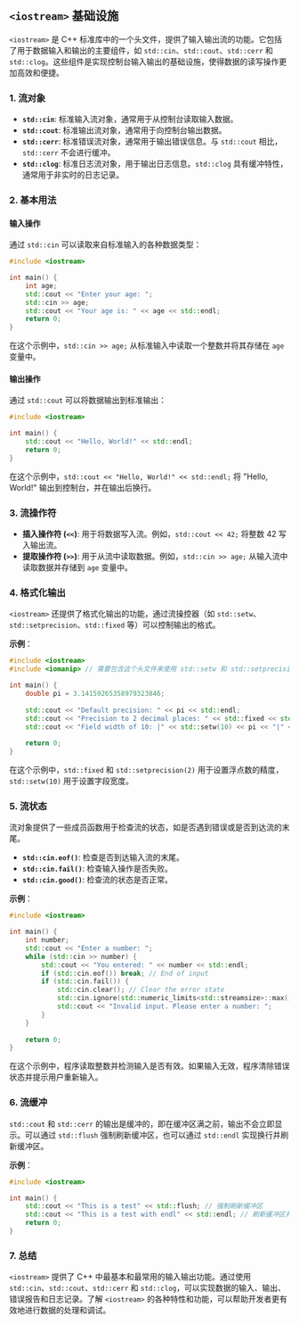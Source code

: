 ## `<iostream>` 基础设施

`<iostream>` 是 C++ 标准库中的一个头文件，提供了输入输出流的功能。它包括了用于数据输入和输出的主要组件，如 `std::cin`、`std::cout`、`std::cerr` 和 `std::clog`。这些组件是实现控制台输入输出的基础设施，使得数据的读写操作更加高效和便捷。

### 1. **流对象**

- **`std::cin`**: 标准输入流对象，通常用于从控制台读取输入数据。
- **`std::cout`**: 标准输出流对象，通常用于向控制台输出数据。
- **`std::cerr`**: 标准错误流对象，通常用于输出错误信息。与 `std::cout` 相比，`std::cerr` 不会进行缓冲。
- **`std::clog`**: 标准日志流对象，用于输出日志信息。`std::clog` 具有缓冲特性，通常用于非实时的日志记录。

### 2. **基本用法**

#### 输入操作

通过 `std::cin` 可以读取来自标准输入的各种数据类型：

```cpp
#include <iostream>

int main() {
    int age;
    std::cout << "Enter your age: ";
    std::cin >> age;
    std::cout << "Your age is: " << age << std::endl;
    return 0;
}
```
在这个示例中，`std::cin >> age;` 从标准输入中读取一个整数并将其存储在 `age` 变量中。

#### 输出操作

通过 `std::cout` 可以将数据输出到标准输出：

```cpp
#include <iostream>

int main() {
    std::cout << "Hello, World!" << std::endl;
    return 0;
}
```
在这个示例中，`std::cout << "Hello, World!" << std::endl;` 将 "Hello, World!" 输出到控制台，并在输出后换行。

### 3. **流操作符**

- **插入操作符 (`<<`)**: 用于将数据写入流。例如，`std::cout << 42;` 将整数 42 写入输出流。
- **提取操作符 (`>>`)**: 用于从流中读取数据。例如，`std::cin >> age;` 从输入流中读取数据并存储到 `age` 变量中。

### 4. **格式化输出**

`<iostream>` 还提供了格式化输出的功能，通过流操控器（如 `std::setw`、`std::setprecision`、`std::fixed` 等）可以控制输出的格式。

**示例**：
```cpp
#include <iostream>
#include <iomanip> // 需要包含这个头文件来使用 std::setw 和 std::setprecision

int main() {
    double pi = 3.14159265358979323846;
    
    std::cout << "Default precision: " << pi << std::endl;
    std::cout << "Precision to 2 decimal places: " << std::fixed << std::setprecision(2) << pi << std::endl;
    std::cout << "Field width of 10: |" << std::setw(10) << pi << "|" << std::endl;
    
    return 0;
}
```
在这个示例中，`std::fixed` 和 `std::setprecision(2)` 用于设置浮点数的精度，`std::setw(10)` 用于设置字段宽度。

### 5. **流状态**

流对象提供了一些成员函数用于检查流的状态，如是否遇到错误或是否到达流的末尾。

- **`std::cin.eof()`**: 检查是否到达输入流的末尾。
- **`std::cin.fail()`**: 检查输入操作是否失败。
- **`std::cin.good()`**: 检查流的状态是否正常。

**示例**：
```cpp
#include <iostream>

int main() {
    int number;
    std::cout << "Enter a number: ";
    while (std::cin >> number) {
        std::cout << "You entered: " << number << std::endl;
        if (std::cin.eof()) break; // End of input
        if (std::cin.fail()) {
            std::cin.clear(); // Clear the error state
            std::cin.ignore(std::numeric_limits<std::streamsize>::max(), '\n'); // Ignore the bad input
            std::cout << "Invalid input. Please enter a number: ";
        }
    }
    
    return 0;
}
```
在这个示例中，程序读取整数并检测输入是否有效。如果输入无效，程序清除错误状态并提示用户重新输入。

### 6. **流缓冲**

`std::cout` 和 `std::cerr` 的输出是缓冲的，即在缓冲区满之前，输出不会立即显示。可以通过 `std::flush` 强制刷新缓冲区，也可以通过 `std::endl` 实现换行并刷新缓冲区。

**示例**：
```cpp
#include <iostream>

int main() {
    std::cout << "This is a test" << std::flush; // 强制刷新缓冲区
    std::cout << "This is a test with endl" << std::endl; // 刷新缓冲区并换行
    return 0;
}
```

### 7. **总结**

`<iostream>` 提供了 C++ 中最基本和最常用的输入输出功能。通过使用 `std::cin`、`std::cout`、`std::cerr` 和 `std::clog`，可以实现数据的输入、输出、错误报告和日志记录。了解 `<iostream>` 的各种特性和功能，可以帮助开发者更有效地进行数据的处理和调试。